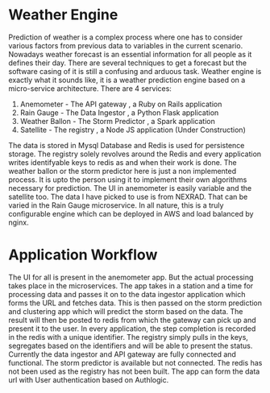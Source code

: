﻿# Weather Engine

Prediction of weather is a complex process where one has to consider various factors from previous data to variables in the current scenario. Nowadays weather forecast is an essential information for all people as it defines their day. There are several techniques to get a forecast but the software casing of it is still a confusing and arduous task. Weather engine is exactly what it sounds like, it is a weather prediction engine based on a micro-service architecture. There are 4 services:

1. Anemometer - The API gateway , a Ruby on Rails application
2. Rain Gauge - The Data Ingestor , a Python Flask application
3. Weather Ballon - The Storm Predictor , a Spark application
4. Satellite - The registry , a Node JS application (Under Construction)

The data is stored in Mysql Database and Redis is used for persistence storage. The registry solely revolves around the Redis and every application writes identifyable keys to redis as and when their work is done. The weather ballon or the storm predictor here is just a non implemented process. It is upto the person using it to implement their own algorithms necessary for prediction. The UI in anemometer is easily variable and the satellite too. The data I have picked to use is from NEXRAD. That can be varied in the Rain Gauge microservice. In all nature, this is a truly configurable engine which can be deployed in AWS and load balanced by nginx.

# Application Workflow

The UI for all is present in the anemometer app. But the actual processing takes place in the microservices. The app takes in a station and a time for processing data and passes it on to the data ingestor application which forms the URL and fetches data. This is then passed on the storm prediction and clustering app which will predict the storm based on the data. The result will then be posted to redis from which the gateway can pick up and present it to the user. In every application, the step completion is recorded in the redis with a unique identifier. The registry simply pulls in the keys, segregates based on the identifiers and will be able to present the status. Currently the data ingestor and API gateway are fully connected and functional. The storm predictor is available but not connected. The redis has not been used as the registry has not been built. The app can form the data url with User authentication based on Authlogic.

